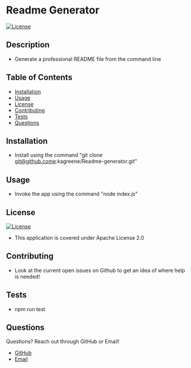 # Readme Generator
  [![License](https://img.shields.io/badge/License-Apache_2.0-blue.svg)](https://opensource.org/licenses/Apache-2.0)
  ## Description
  * Generate a professional README file from the command line
  ## Table of Contents
  * [Installation](#installation)
  * [Usage](#usage)
  * [License](#license)
  * [Contributing](#contributing)
  * [Tests](#tests)
  * [Questions](#questions)
  ## Installation
  * Install using the command "git clone git@github.come:kagreene/Readme-generator.git"
  ## Usage
  * Invoke the app using the command "node index.js"
  ## License
  [![License](https://img.shields.io/badge/License-Apache_2.0-blue.svg)](https://opensource.org/licenses/Apache-2.0)
  * This application is covered under Apache License 2.0
  ## Contributing
  * Look at the current open issues on Github to get an idea of where help is needed!
  ## Tests
  * npm run test
  ## Questions 
  Questions? Reach out through GitHub or Email! 
  * [GitHub](https://github.com/kagreene)
  * [Email](kristengreene2023@u.northwestern.edu)
